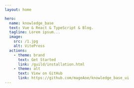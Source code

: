```yaml
---
layout: home

hero:
  name: knowledge_base
  text: Vue & React & TypeScript & Blog.
  tagline: Lorem ipsum...
  image:
    src: /1.jpg
    alt: VitePress
  actions:
    - theme: brand
      text: Get Started
      link: /guild/installation.html
    - theme: alt
      text: View on GitHub
      link: https://github.com/mageAoe/knowledge_base_ui
---
```


<!-- # knowledge_base

#### Hello, welcome to scq's knowledge base
#### 如果喜欢，欢迎前来star

<img src="./image/1.jpg" />


<div style="margin-top: 50px">
    <a href='/guild/installation.html'
    style="border-radius: 20px;
    padding: 0 20px;
    line-height: 38px;
    font-size: 14px;border-color:#6ee7b7;background-color:#10b981;color:#fff;display:inline-block">get started</a>

<a  href='https://github.com/mageAoe/knowledge_base_ui' style="border-radius: 20px;
    padding: 0 20px;
    line-height: 38px;
    font-size: 14px;border: 1px solid #ccc;display:inline-block">view on github</a>
</div>

---
features:<br />
  📝<br />
  🚀
    <svg xmlns="http://www.w3.org/2000/svg" width="32" height="32"><g fill="none"><path fill="url(#a)" d="m29.884 6.146-13.142 23.5a.714.714 0 0 1-1.244.005L2.096 6.148a.714.714 0 0 1 .746-1.057l13.156 2.352a.714.714 0 0 0 .253 0l12.881-2.348a.714.714 0 0 1 .752 1.05z"/><path fill="url(#b)" d="M22.264 2.007 12.54 3.912a.357.357 0 0 0-.288.33l-.598 10.104a.357.357 0 0 0 .437.369l2.707-.625a.357.357 0 0 1 .43.42l-.804 3.939a.357.357 0 0 0 .454.413l1.672-.508a.357.357 0 0 1 .454.414l-1.279 6.187c-.08.387.435.598.65.267l.143-.222 7.925-15.815a.357.357 0 0 0-.387-.51l-2.787.537a.357.357 0 0 1-.41-.45l1.818-6.306a.357.357 0 0 0-.412-.45z"/><defs><linearGradient id="a" x1="6" x2="235" y1="33" y2="344" gradientTransform="translate(1.34 1.894) scale(.07142)" gradientUnits="userSpaceOnUse"><stop stop-color="#41D1FF"/><stop offset="1" stop-color="#BD34FE"/></linearGradient><linearGradient id="b" x1="194.651" x2="236.076" y1="8.818" y2="292.989" gradientTransform="translate(1.34 1.894) scale(.07142)" gradientUnits="userSpaceOnUse"><stop stop-color="#FFEA83"/><stop offset=".083" stop-color="#FFDD35"/><stop offset="1" stop-color="#FFA800"/></linearGradient></defs></g></svg>
  <svg xmlns="http://www.w3.org/2000/svg" width="32" height="32"><path fill="#41b883" d="M24.4 3.925H30l-14 24.15L2 3.925h10.71l3.29 5.6 3.22-5.6Z"/><path fill="#41b883" d="m2 3.925 14 24.15 14-24.15h-5.6L16 18.415 7.53 3.925Z"/><path fill="#35495e" d="M7.53 3.925 16 18.485l8.4-14.56h-5.18L16 9.525l-3.29-5.6Z"/></svg>
--- -->